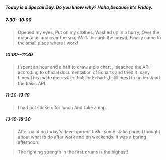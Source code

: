 ##### Today is a Specail Day. Do you know why? Haha,because it's Friday.

##### 7:30--10:00
> Opened my eyes,
> Put on my clothes,
> Washed up in a hurry,
> Over the mountains and over the sea,
> Walk through the crowd,
> Finally came to the small place where I work!

##### 10:00--11:30
> I spent an hour and a half to draw a pie chart ,I seached the API accroding to official documentation of Echarts and tried it many times.This made me realize that for Echarts,I still need to understand the basic API.

##### 11:30-13:10
> I had pot stickers for lunch And take a nap.

##### 13:10-18:30
> After painting today's development task -some static page, I thought about what to do after work and on weekends.
> It was a boring afternoon.

> The fighting strength in the first drums is the highest!